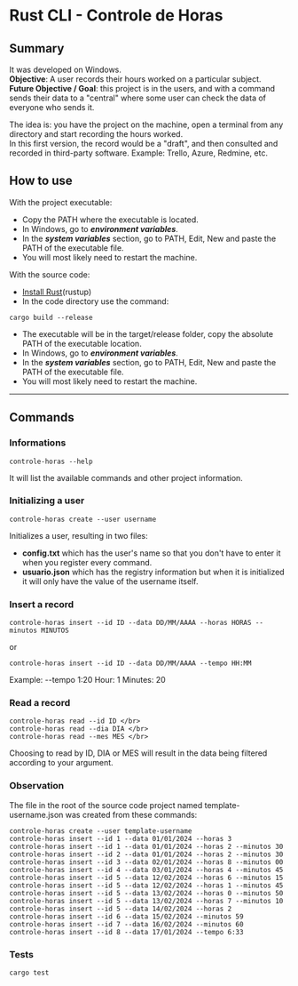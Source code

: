 # Rust CLI - Controle de Horas

## Summary

It was developed on Windows. </br>
**Objective**: A user records their hours worked on a particular subject. </br>
**Future Objective / Goal**: this project is in the users, and with a command sends their data to a "central" where some user can check the data of everyone who sends it. </br>

The idea is: you have the project on the machine, open a terminal from any directory and start recording the hours worked. </br>
In this first version, the record would be a "draft", and then consulted and recorded in third-party software.
Example: Trello, Azure, Redmine, etc.

## How to use 

With the project executable: </br>
* Copy the PATH where the executable is located.
* In Windows, go to _**environment variables**_.
* In the _**system variables**_ section, go to PATH, Edit, New and paste the PATH of the executable file.
* You will most likely need to restart the machine.

With the source code: </br>
* [Install Rust](https://www.rust-lang.org/tools/install)(rustup)
* In the code directory use the command:
```
cargo build --release
```
* The executable will be in the target/release folder, copy the absolute PATH of the executable location.
* In Windows, go to _**environment variables**_.
* In the _**system variables**_ section, go to PATH, Edit, New and paste the PATH of the executable file.
* You will most likely need to restart the machine.

---

## Commands

### Informations

```
controle-horas --help
```
It will list the available commands and other project information.

### Initializing a user

```
controle-horas create --user username
```
Initializes a user, resulting in two files:
* **config.txt** which has the user's name so that you don't have to enter it when you register every command.
* **usuario.json** which has the registry information but when it is initialized it will only have the value of the username itself.

### Insert a record

```
controle-horas insert --id ID --data DD/MM/AAAA --horas HORAS --minutos MINUTOS
```
or
```
controle-horas insert --id ID --data DD/MM/AAAA --tempo HH:MM
```
Example: --tempo 1:20
Hour: 1
Minutes: 20


### Read a record

```
controle-horas read --id ID </br>
controle-horas read --dia DIA </br>
controle-horas read --mes MES </br>
```

Choosing to read by ID, DIA or MES will result in the data being filtered according to your argument.

### Observation

The file in the root of the source code project named template-username.json was created from these commands:

```
controle-horas create --user template-username
controle-horas insert --id 1 --data 01/01/2024 --horas 3
controle-horas insert --id 1 --data 01/01/2024 --horas 2 --minutos 30
controle-horas insert --id 2 --data 01/01/2024 --horas 2 --minutos 30
controle-horas insert --id 3 --data 02/01/2024 --horas 8 --minutos 00
controle-horas insert --id 4 --data 03/01/2024 --horas 4 --minutos 45
controle-horas insert --id 5 --data 12/02/2024 --horas 6 --minutos 15
controle-horas insert --id 5 --data 12/02/2024 --horas 1 --minutos 45
controle-horas insert --id 5 --data 13/02/2024 --horas 0 --minutos 50
controle-horas insert --id 5 --data 13/02/2024 --horas 7 --minutos 10
controle-horas insert --id 5 --data 14/02/2024 --horas 2
controle-horas insert --id 6 --data 15/02/2024 --minutos 59
controle-horas insert --id 7 --data 16/02/2024 --minutos 60
controle-horas insert --id 8 --data 17/01/2024 --tempo 6:33
```

### Tests

```
cargo test
```